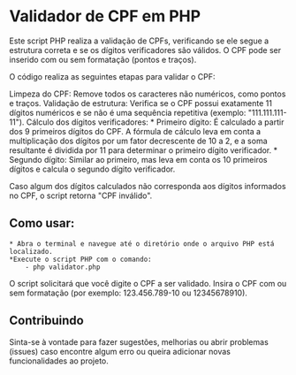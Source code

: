 # Validador de CPF em PHP
Este script PHP realiza a validação de CPFs, verificando se ele segue a estrutura correta e se os dígitos verificadores são válidos. 
O CPF pode ser inserido com ou sem formatação (pontos e traços).

O código realiza as seguintes etapas para validar o CPF:

Limpeza do CPF: Remove todos os caracteres não numéricos, como pontos e traços.
Validação de estrutura: Verifica se o CPF possui exatamente 11 dígitos numéricos e se não é uma sequência repetitiva (exemplo: "111.111.111-11").
Cálculo dos dígitos verificadores:
	* Primeiro dígito: É calculado a partir dos 9 primeiros dígitos do CPF. A fórmula de cálculo leva em conta a multiplicação dos dígitos por um fator decrescente de 10 a 2, e a soma resultante é dividida por 11 para determinar o primeiro dígito verificador.
	* Segundo dígito: Similar ao primeiro, mas leva em conta os 10 primeiros dígitos e calcula o segundo dígito verificador.

Caso algum dos dígitos calculados não corresponda aos dígitos informados no CPF, o script retorna "CPF inválido".

## Como usar:
	* Abra o terminal e navegue até o diretório onde o arquivo PHP está localizado.
	*Execute o script PHP com o comando:
		- php validator.php
O script solicitará que você digite o CPF a ser validado. Insira o CPF com ou sem formatação (por exemplo: 123.456.789-10 ou 12345678910).

## Contribuindo
Sinta-se à vontade para fazer sugestões, melhorias ou abrir problemas (issues) caso encontre algum erro ou queira adicionar novas funcionalidades ao projeto.
